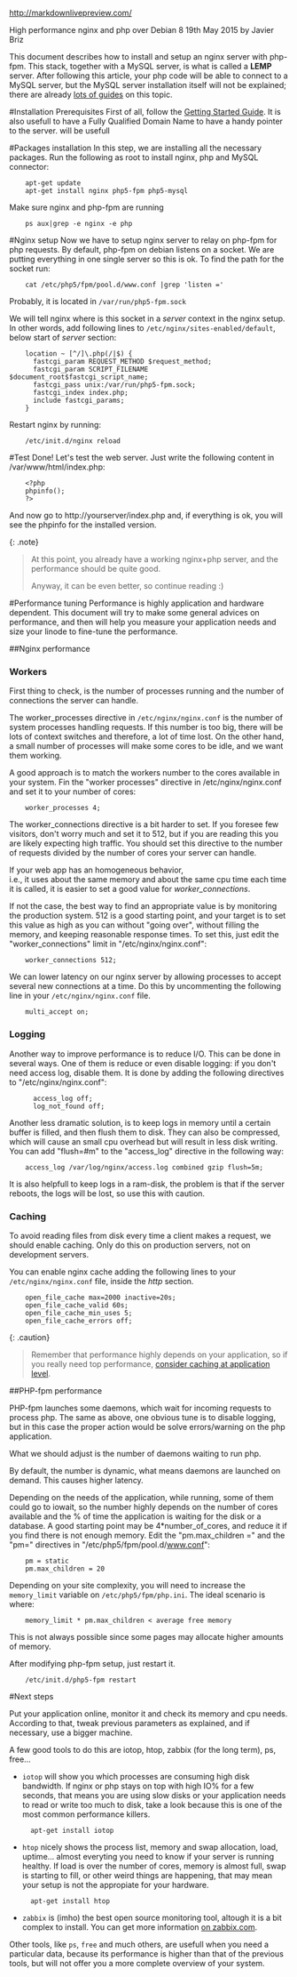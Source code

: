http://markdownlivepreview.com/

High performance nginx and php over Debian 8
19th May 2015 by Javier Briz


This document describes how to install and setup an nginx server with php-fpm.
This stack, together with a MySQL server, is what is called a **LEMP** server. After following this article, your php code will be
able to connect to a MySQL server, but the MySQL server installation itself will not be explained;
there are already [lots of guides](https://www.linode.com/docs/databases/mysql/) on this topic. 

#Installation Prerequisites
First of all, follow the [Getting Started Guide](https://www.linode.com/docs/getting-started/).
It is also usefull to have a Fully Qualified Domain Name to have a handy pointer to the server.
will be usefull 

#Packages installation
In this step, we are installing all the necessary packages.
Run the following as root to install nginx, php and MySQL connector:

        apt-get update
        apt-get install nginx php5-fpm php5-mysql

Make sure nginx and php-fpm are running

        ps aux|grep -e nginx -e php
        
#Nginx setup
Now we have to setup nginx server to relay on php-fpm for php requests. 
By default, php-fpm on debian listens on a socket. We are putting everything in one single server so this is ok.
To find the path for the socket run:

        cat /etc/php5/fpm/pool.d/www.conf |grep 'listen ='

Probably, it is located in `/var/run/php5-fpm.sock`

We will tell nginx where is this socket in a *server* context in the nginx setup.
In other words, add following lines to `/etc/nginx/sites-enabled/default`, below start of *server* section:

        location ~ [^/]\.php(/|$) {
          fastcgi_param REQUEST_METHOD $request_method;
          fastcgi_param SCRIPT_FILENAME $document_root$fastcgi_script_name;
          fastcgi_pass unix:/var/run/php5-fpm.sock;
          fastcgi_index index.php;
          include fastcgi_params;
        }

Restart nginx by running:

        /etc/init.d/nginx reload
        
#Test
Done! Let's test the web server. Just write the following content in /var/www/html/index.php:

        <?php
        phpinfo();
        ?>

And now go to http://yourserver/index.php and, if everything is ok, you will see the phpinfo for the installed version.
      
{: .note}
>
> At this point, you already have a working nginx+php server, and the performance should be quite good.
>
> Anyway, it can be even better, so continue reading  :)

#Performance tuning
Performance is highly application and hardware dependent. This document will try to make some general advices on performance, and then will help you measure your application needs and size your linode to fine-tune the performance.

##Nginx performance

### Workers

First thing to check, is the number of processes running and the number of connections the server can handle.

The worker_processes directive in `/etc/nginx/nginx.conf` is the number of system processes handling requests. If this number is too big, there will be lots of context switches and therefore, a lot of time lost.
On the other hand, a small number of processes will make some cores to be idle, and we want them working.

A good approach is to match the workers number to the cores available in your system. Fin the "worker processes" directive in /etc/nginx/nginx.conf and set it to your number of cores:
        
        worker_processes 4;

The worker_connections directive is a bit harder to set. If you foresee few visitors, don't worry much and set it to 512, but if you are reading this you are likely expecting high traffic. You should set this directive to the number of requests divided by the number of cores your server can handle.

If your web app has an homogeneous behavior,  
i.e., it uses about the same memory and about the same cpu time each time it is called, it is easier to set a good value for *worker_connections*.

If not the case, the best way to find an appropriate value is by monitoring the production system. 512 is a good starting point, and your target is to set this value as high as you can without "going over", without filling the memory, and keeping reasonable response times.
To set this, just edit the "worker_connections" limit in "/etc/nginx/nginx.conf":

        worker_connections 512;

We can lower latency on our nginx server by allowing processes to accept several new connections at a time. Do this by uncommenting the following line in your `/etc/nginx/nginx.conf` file.

        multi_accept on;

### Logging

Another way to improve performance is to reduce I/O. This can be done in several ways. One of them is reduce or even disable logging: if you don't need access log, disable them.
It is done by adding the following directives to "/etc/nginx/nginx.conf":

          access_log off;
          log_not_found off; 

Another less dramatic solution, is to keep logs in memory until a certain buffer is filled, and then flush them to disk. They can also be compressed, which will cause an small cpu overhead but will result in less disk writing.
You can add "flush=#m" to the "access_log" directive in the following way:

        access_log /var/log/nginx/access.log combined gzip flush=5m;

It is also helpfull to keep logs in a ram-disk, the problem is that if the server reboots, the logs will be lost, so use this with caution.

### Caching

To avoid reading files from disk every time a client makes a request, we should enable caching. Only do this on production servers, not on development servers.

You can enable nginx cache adding the following lines to your `/etc/nginx/nginx.conf` file, inside the *http* section.

        open_file_cache max=2000 inactive=20s; 
        open_file_cache_valid 60s; 
        open_file_cache_min_uses 5; 
        open_file_cache_errors off;
        

{: .caution}
>
> Remember that performance highly depends on your application, so if you really need top performance, [consider caching at application level](https://www.linode.com/docs/databases/redis/).

##PHP-fpm performance

PHP-fpm launches some daemons, which wait for incoming requests to process php. The same as above, one obvious tune is to disable logging, but in this case the proper action would be solve errors/warning on the php application.

What we should adjust is the number of daemons waiting to run php.

By default, the number is dynamic, what means daemons are launched on demand. This causes higher latency.

Depending on the needs of the application, while running, some of them could go to iowait, so the number highly depends on the number of cores available and the % of time the application is waiting for the disk or a database. A good starting point may be 4*number_of_cores, and reduce it if you find there is not enough memory.
Edit the "pm.max_children =" and the "pm=" directives in "/etc/php5/fpm/pool.d/www.conf":

        pm = static
        pm.max_children = 20

Depending on your site complexity, you will need to increase the `memory_limit` variable on `/etc/php5/fpm/php.ini`. The ideal scenario is where:

        memory_limit * pm.max_children < average free memory

This is not always possible since some pages may allocate higher amounts of memory.

After modifying php-fpm setup, just restart it.

        /etc/init.d/php5-fpm restart

#Next steps

Put your application online, monitor it and check its memory and cpu needs. According to that, tweak previous parameters as explained, and if necessary, use a bigger machine.

A few good tools to do this are iotop, htop, zabbix (for the long term), ps, free...

- `iotop` will show you which processes are consuming high disk bandwidth. If nginx or php stays on top with high IO% for a few seconds, that means you are using slow disks or your application needs to read or write too much to disk, take a look because this is one of the most common performance killers.

        apt-get install iotop

- `htop` nicely shows the process list, memory and swap allocation, load, uptime... almost everyting you need to know if your server is running healthy. If load is over the number of cores, memory is almost full, swap is starting to fill, or other weird things are happening, that may mean your setup is not the appropiate for your hardware.

        apt-get install htop

- `zabbix` is (imho) the best open source monitoring tool, altough it is a bit complex to install. You can get more information [on zabbix.com](http://www.zabbix.com/).

Other tools, like `ps`, `free` and much others, are usefull when you need a particular data, because its performance is higher than that of the previous tools, but will not offer you a more complete overview of your system.

